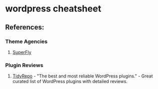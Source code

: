 # wordpress cheatsheet

## References:

### Theme Agencies

1. [SuperFly](https://besuperfly.com)

### Plugin Reviews

1. [TidyRepo](http://tidyrepo.com/) - "The best and most reliable WordPress plugins." - Great curated list of WordPress plugins with detailed reviews.
